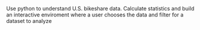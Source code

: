 Use python to understand U.S. bikeshare data. Calculate statistics and build an interactive enviroment where a user chooses the data and filter for a dataset to analyze

